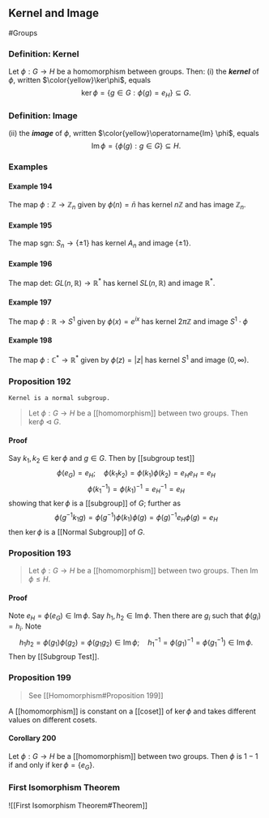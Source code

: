## Kernel and Image
#Groups 
### Definition: Kernel
Let $\phi: G \rightarrow H$ be a homomorphism between groups. Then:
(i) the ***kernel*** of $\phi$, written $\color{yellow}\ker\phi$, equals
$$
\operatorname{ker} \phi=\left\{g \in G: \phi(g)=e_{H}\right\} \subseteq G.
$$
### Definition: Image
(ii) the ***image*** of $\phi$, written $\color{yellow}\operatorname{Im} \phi$, equals
$$
\operatorname{Im} \phi=\{\phi(g): g \in G\} \subseteq H.
$$

### Examples
#### Example 194
The map $\phi: \mathbb{Z} \rightarrow \mathbb{Z}_{n}$ given by $\phi(n)=\bar{n}$ has kernel $n \mathbb{Z}$ and has image $\mathbb{Z}_{n}$.
#### Example 195
The map sgn: $S_{n} \rightarrow\{\pm 1\}$ has kernel $A_{n}$ and image $\{\pm 1\}$.
#### Example 196
The map det: $G L(n, \mathbb{R}) \rightarrow \mathbb{R}^{*}$ has kernel $S L(n, \mathbb{R})$ and image $\mathbb{R}^{*}$.
#### Example 197
The map $\phi: \mathbb{R} \rightarrow S^{1}$ given by $\phi(x)=e^{i x}$ has kernel $2 \pi \mathbb{Z}$ and image $S^{1} \cdot \phi$
#### Example 198
The map $\phi: \mathbb{C}^{*} \rightarrow \mathbb{R}^{*}$ given by $\phi(z)=|z|$ has kernel $S^{1}$ and image $(0, \infty)$.

### Proposition 192
`Kernel is a normal subgroup.`
>Let $\phi: G \rightarrow H$ be a [[homomorphism]] between two groups. Then $\mathrm{ker} \phi \triangleleft G$.
#### Proof
Say $k_{1}, k_{2} \in \operatorname{ker} \phi$ and $g \in G$. Then by [[subgroup test]]
$$
\phi\left(e_{G}\right)=e_{H} ; \quad \phi\left(k_{1} k_{2}\right)=\phi\left(k_{1}\right) \phi\left(k_{2}\right)=e_{H} e_{H}=e_{H}
$$
$$
\phi\left(k_{1}^{-1}\right)=\phi\left(k_{1}\right)^{-1}=e_{H}^{-1}=e_{H}
$$
showing that $\ker\phi$ is a [[subgroup]] of $G$; further as
$$
\phi\left(g^{-1} k_{1} g\right)=\phi\left(g^{-1}\right) \phi\left(k_{1}\right) \phi(g)=\phi(g)^{-1} e_{H} \phi(g)=e_{H}
$$
then $\ker\phi$ is a [[Normal Subgroup]] of $G$.

### Proposition 193
>Let $\phi: G \rightarrow H$ be a [[homomorphism]] between two groups. Then $\operatorname{Im} \phi \leqslant H$.
#### Proof
Note $e_{H}=\phi\left(e_{G}\right) \in \operatorname{Im} \phi .$ Say $h_{1}, h_{2} \in \operatorname{Im} \phi$. Then there are $g_{i}$ such that $\phi\left(g_{i}\right)=h_{i}$. Note
$$
h_{1} h_{2}=\phi\left(g_{1}\right) \phi\left(g_{2}\right)=\phi\left(g_{1} g_{2}\right) \in \operatorname{Im} \phi ; \quad h_{1}^{-1}=\phi\left(g_{1}\right)^{-1}=\phi\left(g_{1}^{-1}\right) \in \operatorname{Im} \phi.
$$
Then by [[Subgroup Test]].

### Proposition 199
>See [[Homomorphism#Proposition 199]]

A [[homomorphism]] is constant on a [[coset]] of $\ker\phi$ and takes different values on different cosets.

#### Corollary 200
Let $\phi: G \rightarrow H$ be a [[homomorphism]] between two groups. Then $\phi$ is $1-1$ if and only if $\ker\phi=\left\{e_{G}\right\}$.

### First Isomorphism Theorem
![[First Isomorphism Theorem#Theorem]]